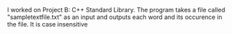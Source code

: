 I worked on Project B: C++ Standard Library.
The program takes a file called "sampletextfile.txt" as an input and outputs each word and its occurence in the file. It is case insensitive
